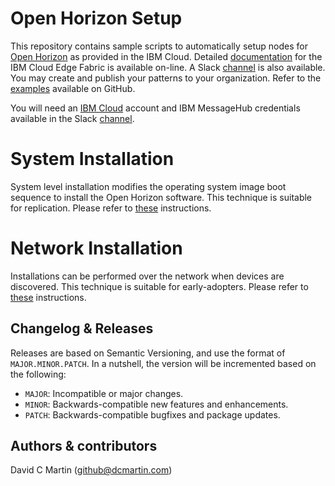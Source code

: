 # Open Horizon Setup

This repository contains sample scripts to automatically setup nodes for [Open Horizon][open-horizon] as provided in the IBM Cloud.  Detailed [documentation][edge-fabric] for the IBM Cloud Edge Fabric is available on-line.  A Slack [channel][edge-slack] is also available.  You may create and publish your patterns to your organization.  Refer to the [examples][examples] available on GitHub.

You will need an [IBM Cloud][ibm-cloud] account and IBM MessageHub credentials available in the Slack [channel][edge-slack].

# System Installation

System level installation modifies the operating system image boot sequence to install the Open Horizon software.  This technique is suitable for replication.  Please refer to [these][editrc] instructions.

# Network Installation

Installations can be performed over the network when devices are discovered.  This technique is suitable for early-adopters. Please refer to [these][setup] instructions.

## Changelog & Releases

Releases are based on Semantic Versioning, and use the format
of ``MAJOR.MINOR.PATCH``. In a nutshell, the version will be incremented
based on the following:

- ``MAJOR``: Incompatible or major changes.
- ``MINOR``: Backwards-compatible new features and enhancements.
- ``PATCH``: Backwards-compatible bugfixes and package updates.

## Authors & contributors

David C Martin (github@dcmartin.com)

[dcmartin]: https://github.com/dcmartin
[repository]: https://github.com/dcmartin/open-horizon
[releases]: https://github.com/dcmartin/open-horizon/setup/releases
[issue]: https://github.com/dcmartin/open-horizon/setup/issues
[commits]: https://github.com/dcmartin/open-horizon/setup/commits/master
[contributors]: https://github.com/dcmartin/open-horizon/setup/graphs/contributors
[open-horizon]: https://github.com/open-horizon
[edge-fabric]: https://console.test.cloud.ibm.com/docs/services/edge-fabric/getting-started.html
[edge-install]: https://console.test.cloud.ibm.com/docs/services/edge-fabric/adding-devices.html
[edge-slack]: https://ibm-appsci.slack.com/messages/edge-fabric-users/
[examples]: https://github.com/open-horizon/examples
[ibm-cloud]: http://cloud.ibm.com/
[editrc]: https://github.com/dcmartin/open-horizon/tree/master/setup/EDITRC.md
[setup]: https://github.com/dcmartin/open-horizon/tree/master/setup/SETUP.md
[keepchangelog]: http://keepachangelog.com/en/1.0.0/
